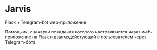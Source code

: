 # Jarvis

Flask + Telegram-bot web-приложение

Помощник, сценарии поведения которого настраиваются через web-приложение на Flask и взаимодейстующий с пользователем через Telegram-бота
